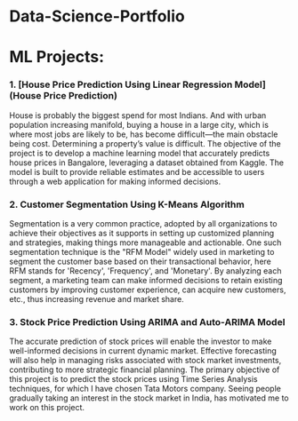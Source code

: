 # Data-Science-Portfolio

# ML Projects:
### 1. [House Price Prediction Using Linear Regression Model](House Price Prediction)
House is probably the biggest spend for most Indians. And  with urban population increasing manifold, buying a house  in a large city, which is where most jobs are likely to be, has  become difficult—the main obstacle being cost. Determining a  property’s value is difficult. The objective of the project is to develop a machine learning model that accurately predicts house prices in Bangalore, leveraging a dataset obtained from Kaggle. The model is built to provide reliable estimates and be accessible to users through a web application for making informed decisions.

### 2. Customer Segmentation Using K-Means Algorithm
Segmentation is a very common practice, adopted by all organizations to achieve their objectives as it supports in setting up customized planning and strategies, making things more manageable and actionable. One such segmentation technique is the "RFM Model" widely used in marketing to segment the customer base based on their transactional behavior, here RFM stands for 'Recency', 'Frequency', and 'Monetary'. By analyzing each segment, a marketing team can make informed decisions to retain existing customers by improving customer experience, can acquire new customers, etc., thus increasing revenue and market share.

### 3. Stock Price Prediction Using ARIMA and Auto-ARIMA Model
The accurate prediction of stock prices will enable the investor to make well-informed decisions in current dynamic market. Effective forecasting will also help in managing risks associated with stock market investments, contributing to more strategic financial planning. The primary objective of this project is to predict the stock prices using Time Series Analysis techniques,  for which I have chosen Tata Motors company. Seeing people gradually taking an interest in the stock market in India, has motivated me to work on this project.
